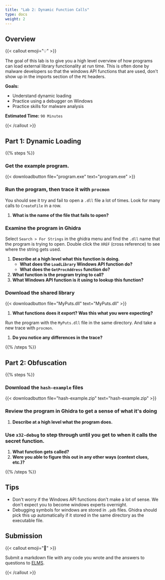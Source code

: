 ```yaml
---
title: "Lab 2: Dynamic Function Calls"
type: docs
weight: 2
---
```


## Overview

{{< callout emoji="💡" >}}

The goal of this lab is to give you a high level overview of how programs can
load external library functionality at run time. This is often done by malware
developers so that the windows API functions that are used, don't show up in the
imports section of the `PE` headers.

**Goals:**

- Understand dynamic loading
- Practice using a debugger on Windows
- Practice skills for malware analysis

**Estimated Time:** `90 Minutes`

{{< /callout >}}

## Part 1: Dynamic Loading

{{% steps %}}

### Get the example program.

{{< downloadbutton file="program.exe" text="program.exe" >}}

### Run the program, then trace it with `procmon`

You should see it try and fail to open a `.dll` file a lot of times. Look for
many calls to `CreateFile` in a row.

1. **What is the name of the file that fails to open?**

### Examine the program in Ghidra

Select `Search > For Strings` in the ghidra menu and find the `.dll` name that
the program is trying to open. Double click the `XREF` (cross reference) to see
where the string gets used.

1. **Describe at a high level what this function is doing.**
   - **What does the `LoadLibrary` Windows API function do?**
   - **What does the `GetProcAddress` function do?**
1. **What function is the program trying to call?**
1. **What Windows API function is it using to lookup this function?**

### Download the shared library

{{< downloadbutton file="MyPuts.dll" text="MyPuts.dll" >}}

1. **What functions does it export? Was this what you were expecting?**

Run the program with the `MyPuts.dll` file in the same directory. And take a new
trace with `procmon`.

1. **Do you notice any differences in the trace?**

{{% /steps %}}

## Part 2: Obfuscation

{{% steps %}}

### Download the `hash-example` files

{{< downloadbutton file="hash-example.zip" text="hash-example.zip" >}}

### Review the program in Ghidra to get a sense of what it's doing

1. **Describe at a high level what the program does.**

### Use `x32-debug` to step through until you get to when it calls the secret function.

1. **What function gets called?**
1. **Were you able to figure this out in any other ways (context clues, etc.)?**

{{% /steps %}}

## Tips

- Don't worry if the Windows API functions don't make a lot of sense. We don't
  expect you to become windows experts overnight.
- Debugging symbols for windows are stored in `.pdb` files. Ghidra should pick
  this up automatically if it stored in the same directory as the executable
  file.

## Submission

{{< callout emoji="📝" >}}

Submit a markdown file with any code you wrote and the answers to questions to
[ELMS](https://umd.instructure.com/courses/1374508/assignments).

{{< /callout >}}

